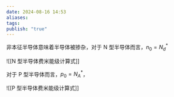 ```yaml
---
date: 2024-08-16 14:53
aliases: 
tags: 
publish: "true"
---
```

非本征半导体意味着半导体被掺杂，对于 N 型半导体而言，$n_{0}= N_{d}^{*}$

![[N 型半导体费米能级计算式]]

对于 P 型半导体而言，$p_{0} = N_{A}^{*}$，

![[P 型半导体费米能级计算式]]


